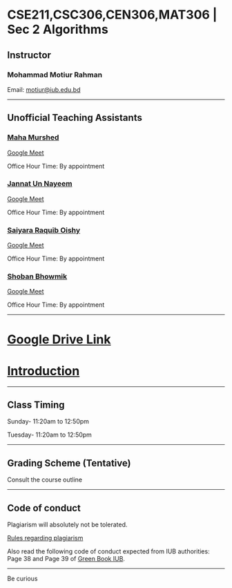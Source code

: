 # CSE211,CSC306,CEN306,MAT306 | Sec 2 Algorithms 

## Instructor
### Mohammad Motiur Rahman
Email: motiur@iub.edu.bd
* * *
## Unofficial Teaching Assistants


### [Maha Murshed ](mailto:2030385@iub.edu.bd  ) 

[Google Meet](http://meet.google.com/ftz-zztp-hji)

Office Hour Time: By appointment


### [Jannat Un Nayeem ](mailto:2030087@iub.edu.bd ) 

[Google Meet](http://meet.google.com/rmm-fzar-yng)

Office Hour Time: By appointment


### [Saiyara Raquib Oishy](mailto:1930931@iub.edu.bd ) 

[Google Meet](http://meet.google.com/axk-ysgi-vht)

Office Hour Time: By appointment 


### [Shoban Bhowmik](mailto:1930533@iub.edu.bd ) 

[Google Meet](meet.google.com/trr-ysdk-bta)

Office Hour Time: By appointment 

* * * 
# [Google Drive Link](https://drive.google.com/drive/folders/1K3MD1XFtCfr700KjvasbbBVfn21gmRCg?usp=sharing)

# [Introduction](https://docs.google.com/presentation/d/1YQIYQnvXnlkiia6zMUk-cc0ZF_SGymxL5m0YtfhgM6Q/edit?usp=sharing)
* * *
## Class Timing

Sunday- 11:20am to 12:50pm

Tuesday- 11:20am to 12:50pm

* * *
## Grading Scheme (Tentative)

Consult the course outline

* * *
## Code of conduct
Plagiarism will absolutely not be tolerated.

[Rules regarding plagiarism](https://www.plagiarism.org/article/what-is-plagiarism)

Also read the following code of conduct expected from IUB authorities: Page 38 and Page 39 of [Green Book IUB](http://www.iub.edu.bd/files/GreenBook_Autumn22.pdf).

* * *   


Be curious
